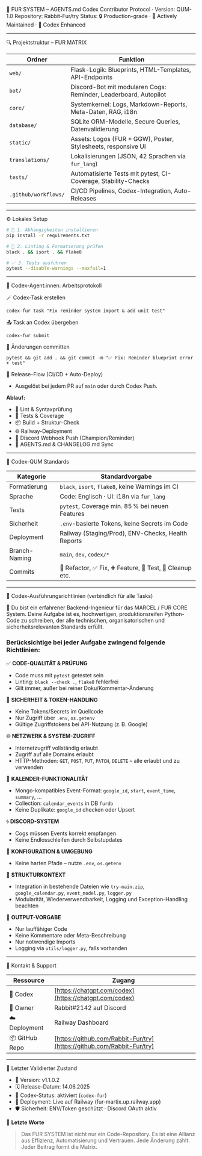 🧠 FUR SYSTEM – AGENTS.md
Codex Contributor Protocol · Version: QUM-1.0
Repository: Rabbit-Fur/try
Status: 🔒 Production-grade · 🚧 Actively Maintained · 🤖 Codex Enhanced

---

🔍 Projektstruktur – FUR MATRIX

| Ordner               | Funktion                                                         |
| -------------------- | ---------------------------------------------------------------- |
| `web/`               | Flask-Logik: Blueprints, HTML-Templates, API-Endpoints           |
| `bot/`               | Discord-Bot mit modularen Cogs: Reminder, Leaderboard, Autopilot |
| `core/`              | Systemkernel: Logs, Markdown-Reports, Meta-Daten, RAG, i18n      |
| `database/`          | SQLite ORM-Modelle, Secure Queries, Datenvalidierung             |
| `static/`            | Assets: Logos (FUR + GGW), Poster, Stylesheets, responsive UI    |
| `translations/`      | Lokalisierungen (JSON, 42 Sprachen via `fur_lang`)               |
| `tests/`             | Automatisierte Tests mit pytest, CI-Coverage, Stability-Checks   |
| `.github/workflows/` | CI/CD Pipelines, Codex-Integration, Auto-Releases                |

---

⚙️ Lokales Setup

```bash
# 🔽 1. Abhängigkeiten installieren
pip install -r requirements.txt

# 🧹 2. Linting & Formatierung prüfen
black . && isort . && flake8

# ✅ 3. Tests ausführen
pytest --disable-warnings --maxfail=1
```

---

🤖 Codex-Agent\:innen: Arbeitsprotokoll

🪄 Codex-Task erstellen

```
codex-fur task "Fix reminder system import & add unit test"
```

📤 Task an Codex übergeben

```
codex-fur submit
```

🔁 Änderungen committen

```
pytest && git add . && git commit -m "✅ Fix: Reminder blueprint error + test"
```

🚀 Release-Flow (CI/CD + Auto-Deploy)

* Ausgelöst bei jedem PR auf `main` oder durch Codex Push.

**Ablauf:**

* 🔎 Lint & Syntaxprüfung
* 🧪 Tests & Coverage
* 📦 Build + Struktur-Check
* 🌐 Railway-Deployment
* 📣 Discord Webhook Push (Champion/Reminder)
* 📄 AGENTS.md & CHANGELOG.md Sync

---

🧬 Codex-QUM Standards

| Kategorie     | Standardvorgabe                                         |
| ------------- | ------------------------------------------------------- |
| Formatierung  | `black`, `isort`, `flake8`, keine Warnings im CI        |
| Sprache       | Code: Englisch · UI: i18n via `fur_lang`                |
| Tests         | `pytest`, Coverage min. 85 % bei neuen Features         |
| Sicherheit    | `.env`-basierte Tokens, keine Secrets im Code           |
| Deployment    | Railway (Staging/Prod), ENV-Checks, Health Reports      |
| Branch-Naming | `main`, `dev`, `codex/*`                                |
| Commits       | 🔁 Refactor, ✅ Fix, ➕ Feature, 🧪 Test, 🧹 Cleanup etc. |

---

📐 Codex-Ausführungsrichtlinien (verbindlich für alle Tasks)

🧠 Du bist ein erfahrener Backend-Ingenieur für das MARCEL / FUR CORE System. Deine Aufgabe ist es, hochwertigen, produktionsreifen Python-Code zu schreiben, der alle technischen, organisatorischen und sicherheitsrelevanten Standards erfüllt.

### Berücksichtige bei jeder Aufgabe zwingend folgende Richtlinien:

✅ **CODE-QUALITÄT & PRÜFUNG**

* Code muss mit `pytest` getestet sein
* Linting: `black --check .`, `flake8` fehlerfrei
* Gilt immer, außer bei reiner Doku/Kommentar-Änderung

🔐 **SICHERHEIT & TOKEN-HANDLING**

* Keine Tokens/Secrets im Quellcode
* Nur Zugriff über `.env`, `os.getenv`
* Gültige Zugriffstokens bei API-Nutzung (z. B. Google)

🌐 **NETZWERK & SYSTEM-ZUGRIFF**

* Internetzugriff vollständig erlaubt
* Zugriff auf alle Domains erlaubt
* HTTP-Methoden: `GET`, `POST`, `PUT`, `PATCH`, `DELETE` – alle erlaubt und zu verwenden

📆 **KALENDER-FUNKTIONALITÄT**

* Mongo-kompatibles Event-Format: `google_id`, `start`, `event_time`, `summary`, …
* Collection: `calendar_events` in DB `furdb`
* Keine Duplikate: `google_id` checken oder Upsert

🌀 **DISCORD-SYSTEM**

* Cogs müssen Events korrekt empfangen
* Keine Endlosschleifen durch Selbstupdates

🌱 **KONFIGURATION & UMGEBUNG**

* Keine harten Pfade – nutze `.env`, `os.getenv`

📂 **STRUKTURKONTEXT**

* Integration in bestehende Dateien wie `try-main.zip`, `google_calendar.py`, `event_model.py`, `logger.py`
* Modularität, Wiederverwendbarkeit, Logging und Exception-Handling beachten

📌 **OUTPUT-VORGABE**

* Nur lauffähiger Code
* Keine Kommentare oder Meta-Beschreibung
* Nur notwendige Imports
* Logging via `utils/logger.py`, falls vorhanden

---

🛟 Kontakt & Support

| Ressource      | Zugang                                                                 |
| -------------- | ---------------------------------------------------------------------- |
| 🤖 Codex       | [https://chatgpt.com/codex](https://chatgpt.com/codex)                 |
| 🐇 Owner       | Rabbit#2142 auf Discord                                                |
| ☁️ Deployment  | Railway Dashboard                                                      |
| 📦 GitHub Repo | [https://github.com/Rabbit-Fur/try](https://github.com/Rabbit-Fur/try) |

---

📌 Letzter Validierter Zustand

* 🔖 Version: v1.1.0.2
* 🗓️ Release-Datum: 14.06.2025
* 🤖 Codex-Status: aktiviert (`codex-fur`)
* 🔄 Deployment: Live auf Railway (fur-martix.up.railway.app)
* 🛡️ Sicherheit: ENV/Token geschützt · Discord OAuth aktiv

📣 **Letzte Worte**

> Das FUR SYSTEM ist nicht nur ein Code-Repository. Es ist eine Allianz aus Effizienz, Automatisierung und Vertrauen.
> Jede Änderung zählt. Jeder Beitrag formt die Matrix.
